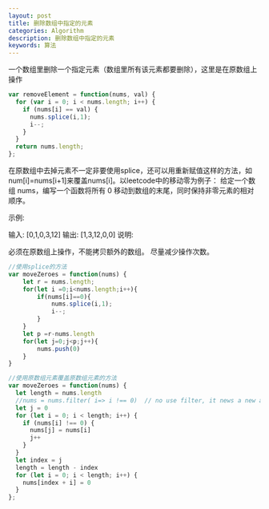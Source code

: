 ```yaml
---
layout: post
title: 删除数组中指定的元素
categories: Algorithm
description: 删除数组中指定的元素
keywords: 算法
---
```


一个数组里删除一个指定元素（数组里所有该元素都要删除），这里是在原数组上操作

``` javascript
var removeElement = function(nums, val) {
  for (var i = 0; i < nums.length; i++) {
    if (nums[i] == val) {
      nums.splice(i,1);
      i--;
    }
  }
  return nums.length;
};
```
在原数组中去掉元素不一定非要使用splice，还可以用重新赋值这样的方法，如num[i]=nums[i+1]来覆盖nums[i]。以leetcode中的移动零为例子：
给定一个数组 nums，编写一个函数将所有 0 移动到数组的末尾，同时保持非零元素的相对顺序。

示例:

输入: [0,1,0,3,12]
输出: [1,3,12,0,0]
说明:

必须在原数组上操作，不能拷贝额外的数组。
尽量减少操作次数。

```javascript
//使用splice的方法
var moveZeroes = function(nums) {
    let r = nums.length;
    for(let i =0;i<nums.length;i++){
        if(nums[i]==0){
            nums.splice(i,1);
            i--;
        }
    }
    let p =r-nums.length
    for(let j=0;j<p;j++){
        nums.push(0)
    }
}

//使用原数组元素覆盖原数组元素的方法
var moveZeroes = function(nums) {
  let length = nums.length
  //nums = nums.filter( i=> i !== 0)  // no use filter, it news a new array
  let j = 0
  for (let i = 0; i < length; i++) {
    if (nums[i] !== 0) {
      nums[j] = nums[i]
      j++
    }
  }
  let index = j 
  length = length - index
  for (let i = 0; i < length; i++) {
    nums[index + i] = 0
  }
};
```
